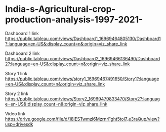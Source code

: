 # India-s-Agricultural-crop-production-analysis-1997-2021-

Dashboard 1 link https://public.tableau.com/views/Dashboard1_16969464805130/Dashboard1?:language=en-US&:display_count=n&:origin=viz_share_link

Dashboard 2 link https://public.tableau.com/views/Dashboard2_16969466136490/Dashboard2?:language=en-US&:display_count=n&:origin=viz_share_link

Story 1 link https://public.tableau.com/views/story1_16969467491650/Story1?:language=en-US&:display_count=n&:origin=viz_share_link

Story 2 link https://public.tableau.com/views/Story2_16969479833470/Story2?:language=en-US&:display_count=n&:origin=viz_share_link

Video link https://drive.google.com/file/d/18IESTwmzl6MzrnrFght5toI7_e3raQup/view?usp=drivesdk
